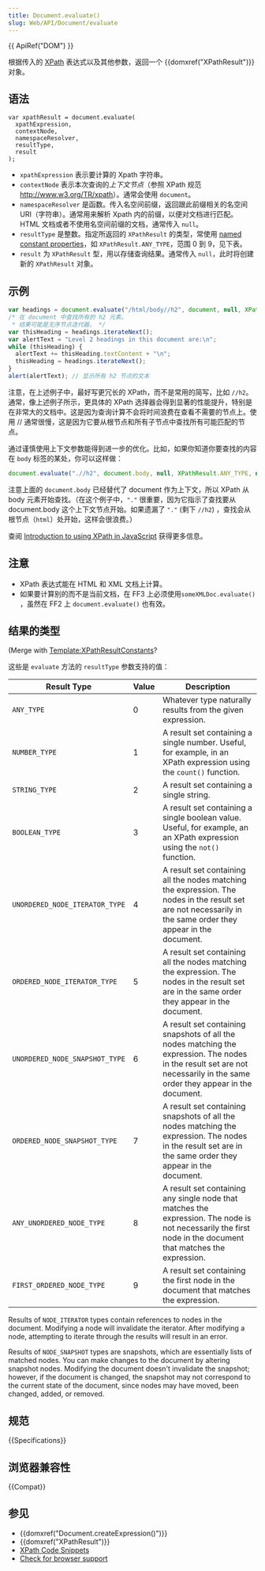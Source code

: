 ```yaml
---
title: Document.evaluate()
slug: Web/API/Document/evaluate
---
```


{{ ApiRef("DOM") }}

根据传入的 [XPath](/zh-CN/docs/XPath) 表达式以及其他参数，返回一个 {{domxref("XPathResult")}} 对象。

## 语法

```
var xpathResult = document.evaluate(
  xpathExpression,
  contextNode,
  namespaceResolver,
  resultType,
  result
);
```

- `xpathExpression` 表示要计算的 Xpath 字符串。
- `contextNode` 表示本次查询的*上下文节点*（参照 XPath 规范 <http://www.w3.org/TR/xpath>）。通常会使用 `document`。
- `namespaceResolver` 是函数。传入名空间前缀，返回跟此前缀相关的名空间 URI（字符串）。通常用来解析 Xpath 内的前缀，以便对文档进行匹配。HTML 文档或者不使用名空间前缀的文档，通常传入 `null`。
- `resultType` 是整数。指定所返回的 `XPathResult` 的类型，常使用 [named constant properties](#Result_types)，如 `XPathResult.ANY_TYPE`，范围 0 到 9，见下表。
- `result` 为 `XPathResult` 型，用以存储查询结果。通常传入 `null`，此时将创建新的 `XPathResult` 对象。

## 示例

```js
var headings = document.evaluate("/html/body//h2", document, null, XPathResult.ANY_TYPE, null);
/* 在 document 中查找所有的 h2 元素。
 * 结果可能是无序节点迭代器。 */
var thisHeading = headings.iterateNext();
var alertText = "Level 2 headings in this document are:\n";
while (thisHeading) {
  alertText += thisHeading.textContent + "\n";
  thisHeading = headings.iterateNext();
}
alert(alertText); // 显示所有 h2 节点的文本
```

注意，在上述例子中，最好写更冗长的 XPath，而不是常用的简写，比如 `//h2`。 通常，像上述例子所示，更具体的 XPath 选择器会得到显著的性能提升，特别是在非常大的文档中。这是因为查询计算不会将时间浪费在查看不需要的节点上。使用 // 通常很慢，这是因为它要从根节点和所有子节点中查找所有可能匹配的节点。

通过谨慎使用上下文参数能得到进一步的优化。比如，如果你知道你要查找的内容在 `body` 标签的某处，你可以这样做：

```js
document.evaluate(".//h2", document.body, null, XPathResult.ANY_TYPE, null);
```

注意上面的 `document.body` 已经替代了 document 作为上下文，所以 XPath 从 body 元素开始查找。（在这个例子中，`"."` 很重要，因为它指示了查找要从 document.body 这个上下文节点开始。如果遗漏了 `"."` (剩下 `//h2`) ，查找会从根节点（`html`）处开始，这样会很浪费。）

查阅 [Introduction to using XPath in JavaScript](/zh-CN/docs/Introduction_to_using_XPath_in_JavaScript) 获得更多信息。

## 注意

- XPath 表达式能在 HTML 和 XML 文档上计算。
- 如果要计算别的而不是当前文档，在 FF3 上必须使用`someXMLDoc.evaluate()` ，虽然在 FF2 上 `document.evaluate()` 也有效。

## 结果的类型

(Merge with [Template:XPathResultConstants](/Template:XPathResultConstants)?

这些是 `evaluate` 方法的 `resultType` 参数支持的值：

| Result Type                    | Value | Description                                                                                                                                                                |
| ------------------------------ | ----- | -------------------------------------------------------------------------------------------------------------------------------------------------------------------------- |
| `ANY_TYPE`                     | 0     | Whatever type naturally results from the given expression.                                                                                                                 |
| `NUMBER_TYPE`                  | 1     | A result set containing a single number. Useful, for example, in an XPath expression using the `count()` function.                                                         |
| `STRING_TYPE`                  | 2     | A result set containing a single string.                                                                                                                                   |
| `BOOLEAN_TYPE`                 | 3     | A result set containing a single boolean value. Useful, for example, an an XPath expression using the `not()` function.                                                    |
| `UNORDERED_NODE_ITERATOR_TYPE` | 4     | A result set containing all the nodes matching the expression. The nodes in the result set are not necessarily in the same order they appear in the document.              |
| `ORDERED_NODE_ITERATOR_TYPE`   | 5     | A result set containing all the nodes matching the expression. The nodes in the result set are in the same order they appear in the document.                              |
| `UNORDERED_NODE_SNAPSHOT_TYPE` | 6     | A result set containing snapshots of all the nodes matching the expression. The nodes in the result set are not necessarily in the same order they appear in the document. |
| `ORDERED_NODE_SNAPSHOT_TYPE`   | 7     | A result set containing snapshots of all the nodes matching the expression. The nodes in the result set are in the same order they appear in the document.                 |
| `ANY_UNORDERED_NODE_TYPE`      | 8     | A result set containing any single node that matches the expression. The node is not necessarily the first node in the document that matches the expression.               |
| `FIRST_ORDERED_NODE_TYPE`      | 9     | A result set containing the first node in the document that matches the expression.                                                                                        |

Results of `NODE_ITERATOR` types contain references to nodes in the document. Modifying a node will invalidate the iterator. After modifying a node, attempting to iterate through the results will result in an error.

Results of `NODE_SNAPSHOT` types are snapshots, which are essentially lists of matched nodes. You can make changes to the document by altering snapshot nodes. Modifying the document doesn't invalidate the snapshot; however, if the document is changed, the snapshot may not correspond to the current state of the document, since nodes may have moved, been changed, added, or removed.

## 规范

{{Specifications}}

## 浏览器兼容性

{{Compat}}

## 参见

- {{domxref("Document.createExpression()")}}
- {{domxref("XPathResult")}}
- [XPath Code Snippets](/zh-CN/docs/Code_snippets/XPath)
- [Check for browser support](http://codepen.io/johan/full/ckFgn)
